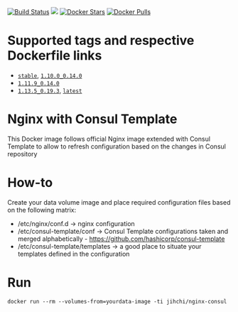 [![Build Status](https://travis-ci.org/jihchi/docker-nginx-consul.svg?branch=master)](https://travis-ci.org/jihchi/docker-nginx-consul)
[![](https://badge.imagelayers.io/jihchi/nginx-consul.svg)](https://imagelayers.io/?images=jihchi/nginx-consul 'Get your own badge on imagelayers.io')
[![Docker Stars](https://img.shields.io/docker/stars/jihchi/nginx-consul.svg)](https://hub.docker.com/r/jihchi/nginx-consul/)
[![Docker Pulls](https://img.shields.io/docker/pulls/jihchi/nginx-consul.svg)](https://hub.docker.com/r/jihchi/nginx-consul/)

# Supported tags and respective Dockerfile links

- [`stable`](https://github.com/jihchi/docker-nginx-consul/blob/stable/Dockerfile), [`1.10.0_0.14.0`](https://github.com/jihchi/docker-nginx-consul/blob/1.10.0_0.14.0/Dockerfile)
- [`1.11.9_0.14.0`](https://github.com/jihchi/docker-nginx-consul/blob/1.11.9_0.14.0/Dockerfile)
- [`1.13.5_0.19.3`](https://github.com/jihchi/docker-nginx-consul/blob/1.13.5_0.19.3/Dockerfile), [`latest`](https://github.com/jihchi/docker-nginx-consul/blob/master/Dockerfile)

# Nginx with Consul Template

This Docker image follows official Nginx image extended with Consul Template to allow to refresh configuration based on the changes in Consul repository

# How-to

Create your data volume image and place required configuration files based on the following matrix:

* /etc/nginx/conf.d -> nginx configuration
* /etc/consul-template/conf -> Consul Template configurations taken and merged alphabetically - https://github.com/hashicorp/consul-template
* /etc/consul-template/templates -> a good place to situate your templates defined in the configuration

# Run

```
docker run --rm --volumes-from=yourdata-image -ti jihchi/nginx-consul
```
